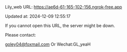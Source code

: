 Lily_web URL: https://ae6d-61-165-102-156.ngrok-free.app

Updated at: 2024-12-09 12:55:17

If you cannot open this URL, the server might be down.

Please contact: 

goley04@foxmail.com Or Wechat:GL_yeaH